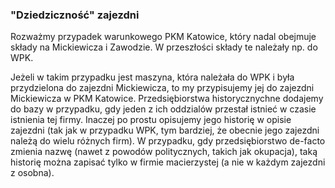 ### "Dziedziczność" zajezdni

Rozważmy przypadek warunkowego PKM Katowice, który nadal obejmuje składy na Mickiewicza i Zawodzie. W przeszłości składy te należały np. do WPK.

Jeżeli w takim przypadku jest maszyna, która należała do WPK i była przydzielona do zajezdni Mickiewicza, to my przypisujemy jej do zajezdni Mickiewicza w PKM Katowice.
Przedsiębiorstwa historycznychne dodajemy do bazy w przypadku, gdy jeden z ich oddzialów przestał istnieć w czasie istnienia tej firmy. Inaczej po prostu opisujemy jego historię w opisie zajezdni (tak jak w przypadku WPK, tym bardziej, że obecnie jego zajezdni należą do wielu różnych firm). W przypadku, gdy przedsiębiorstwo de-facto zmienia nazwę (nawet z powodów politycznych, takich jak okupacja), taką historię można zapisać tylko w firmie macierzystej (a nie w każdym zajezdni z osobna).